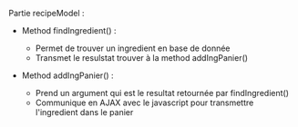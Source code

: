 

Partie recipeModel :
  - Method findIngredient() :
    - Permet de trouver un ingredient en base de donnée
    - Transmet le resulstat trouver à la method addIngPanier()

  - Method addIngPanier() :
    - Prend un argument qui est le resultat retournée par findIngredient()
    - Communique en AJAX avec le javascript pour transmettre l'ingredient dans le panier
